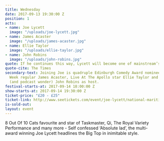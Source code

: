 ```yaml
---
title: Wednesday
date: 2017-09-13 19:30:00 Z
position: 1
acts:
- name: Joe Lycett
  image: "/uploads/joe-lycett.jpg"
- name: James Acaster
  image: "/uploads/james-acaster.jpg"
- name: Ellie Taylor
  image: "/uploads/ellie-taylor.jpg"
- name: John Robins
  image: "/uploads/john-robins.jpg"
quote: If he continues this way, Lycett will become one of mainstream’s biggest names
quote-cite: The Times
secondary-text: Joining Joe is quadruple Edinburgh Comedy Award nominee and Mock The
  Week regular James Acaster, Live At The Apollo star Ellie Taylor and all round dude
  (and podcast wonder) John Robins as host.
festival-starts-at: 2017-09-14 18:00:00 Z
show-starts-at: 2017-09-14 19:30:00 Z
ticket-price: "£20 - £25"
ticket-link: http://www.seetickets.com/event/joe-lycett/national-maritime-museum/1121015/
is-sold-out: 
layout: event
---
```


8 Out Of 10 Cats favourite and star of Taskmaster, Qi, The Royal Variety Performance and many more - Self confessed ‘Absolute lad’, the multi-award winning Joe Lycett headlines the Big Top in inimitable style.
